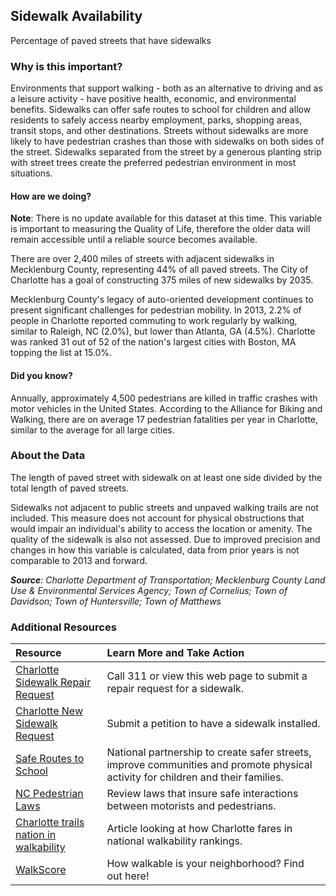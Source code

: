 ## Sidewalk Availability
Percentage of paved streets that have sidewalks

### Why is this important?
Environments that support walking - both as an alternative to driving and as a leisure activity - have positive health, economic, and environmental benefits. Sidewalks can offer safe routes to school for children and allow residents to safely access nearby employment, parks, shopping areas, transit stops, and other destinations. Streets without sidewalks are more likely to have pedestrian crashes than those with sidewalks on both sides of the street. Sidewalks separated from the street by a generous planting strip with street trees create the preferred pedestrian environment in most situations.

#### How are we doing?
**Note**: There is no update available for this dataset at this time. This variable is important to measuring the Quality of Life, therefore the older data will remain accessible until a reliable source becomes available.

There are over 2,400 miles of streets with adjacent sidewalks in Mecklenburg County, representing 44% of all paved streets. The City of Charlotte has a goal of constructing 375 miles of new sidewalks by 2035.

Mecklenburg County's legacy of auto-oriented development continues to present significant challenges for pedestrian mobility. In 2013, 2.2% of people in Charlotte reported commuting to work regularly by walking, similar to Raleigh, NC (2.0%), but lower than Atlanta, GA (4.5%). Charlotte was ranked 31 out of 52 of the nation's largest cities with Boston, MA topping the list at 15.0%.

#### Did you know?
Annually, approximately 4,500 pedestrians are killed in traffic crashes with motor vehicles in the United States. According to the Alliance for Biking and Walking, there are on average 17 pedestrian fatalities per year in Charlotte, similar to the average for all large cities.


### About the Data
The length of paved street with sidewalk on at least one side divided by the total length of paved streets.

Sidewalks not adjacent to public streets and unpaved walking trails are not included. This measure does not account for physical obstructions that would impair an individual's ability to access the location or amenity. The quality of the sidewalk is also not assessed. Due to improved precision and changes in how this variable is calculated, data from prior years is not comparable to 2013 and forward.

_**Source**: Charlotte Department of Transportation; Mecklenburg County Land Use & Environmental Services Agency; Town of Cornelius; Town of Davidson; Town of Huntersville; Town of Matthews_

### Additional Resources
|Resource | Learn More and Take Action |
|:--- | :--- |
|[Charlotte Sidewalk Repair Request](http://charlottenc.gov/Transportation/CDOTServices/Pages/StreetSidewalkMaintenance.aspx)| Call 311 or view this web page to submit a repair request for a sidewalk.
|[Charlotte New Sidewalk Request](http://charlottenc.gov/Transportation/CDOTServices/Pages/StreetSidewalkMaintenance.aspx)| Submit a petition to have a sidewalk installed.
|[Safe Routes to School](http://saferoutespartnership.org/)| National partnership to create safer streets, improve communities and promote physical activity for children and their families.
|[NC Pedestrian Laws](http://charlottenc.gov/Transportation/Programs/Pages/EducationOutreach.aspx)| Review laws that insure safe interactions between motorists and pedestrians.
|[Charlotte trails nation in walkability](http://ui.uncc.edu/story/charlotte-walkability-walk-score-rankings) |Article looking at how Charlotte fares in national walkability rankings.
|[WalkScore](https://www.walkscore.com/cities-and-neighborhoods/) |How walkable is your neighborhood? Find out here!
